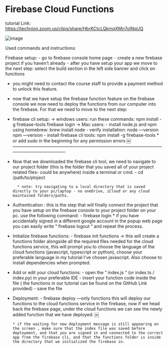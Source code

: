 # Firebase Cloud Functions

tutorial Link: https://technion.zoom.us/clips/share/HbrKCtcLQkmqXMn7olNqUQ


![image](https://github.com/user-attachments/assets/4f13fcd6-3214-4118-8617-5f40a1ef1c6b)


Used commands and instructions: 

Firebase setup: 
	- 	go to firebase console home page 
	⁃	create a new firebase project if you haven’t already 
	⁃	after you have setup your app we move to the next step: select the build section in the left side banner and click on functions

- you might need to contact the course staff to provide a payment method to unlock this feature.

- now that we have setup the firebase function feature on the firebase console we now need to deploy the functions from our computer into the firebase. For that we need to move to the next step: 
- firebase cli setup: 
    -> windows users: run these commands: 
					npm install -g firebase-tools
					firebase login
	-> Mac users: 
			- install node.js and npm using homebrew: 
				brew install node
			- verify installation:
				node —version
				npm —version
			- install firebase cli tools:
				npm install -g firebase-tools
				* or add sudo in the beginning for any permission errors
￼
	——————————————————————————————————————————————

- Now that we downloaded the firebase cli tool, we need to navigate to our project folder (this is the folder that you saved all of your project related files- could be anywhere)
 		inside a terminal or cmd: 
				- cd /path/to/ptoject
		
		* note: try navigating to a local directory that is saved directly to your pc/laptop - no oneDrive, iCloud or any cloud maintained folders/paths.

- Authentication : this is the step that will finally connect the project that you have setup on the firebase console to your project folder on your pc. use the following command: 
				- firebase login
		* if you have accidentally signed in a different google account in the popup web page you can easily write “ firebase logout “ and repeat the process.

- Initialize firebase functions: 
		- firebase init functions
		-> this will create a functions folder alongside all the required files needed for the cloud functions service, this 	will prompt you to choose the language of the cloud functions (javascript, typescript or python), choose your 	preferable language in my tutorial I’ve chosen javascript. Also choose to install dependencies when prompted.
 
- Add or edit your cloud functions: 
		- open the “ index.js “ (or index.ts / index.py) in your preferable IDE
		- insert your function code inside the file ( the functions in our tutorial can be found on the GitHub Link provided)
		- save the file

- 	Deployment: 
		- firebase deploy —only functions
		this will deploy our functions to the cloud functions service in the firebase, now if we head back the firebase page, under the cloud functions we can see the newly added function that we have deployed: 
			￼

		* if the waiting for new deployment message is still appearing on the screen , make sure that the index file was saved before deployment, and that you are signed in and connected to the correct app from the firebase cli, and that the functions folder is inside the directory that we initialized the firebase in.
